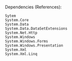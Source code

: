 Dependencies (References):

```
Sytem
System.Core
System.Data
System.Data.DataSetExtensions
System.Net.Http
System.Windows
System.Windows.Forms
System.Windows.Presentation
System.Xml
System.Xml.Linq
```